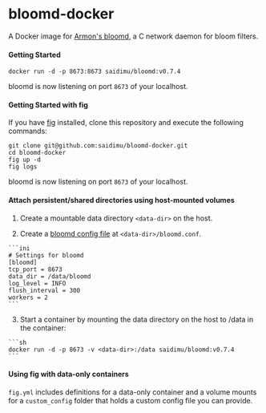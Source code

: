 bloomd-docker
=============

A Docker image for [Armon's bloomd](https://github.com/armon/bloomd), a C network daemon for bloom filters.

#### Getting Started

```
docker run -d -p 8673:8673 saidimu/bloomd:v0.7.4
```

bloomd is now listening on port `8673` of your localhost.

#### Getting Started with fig

If you have [fig](http://www.fig.sh/) installed, clone this repository and execute the following commands:
```
git clone git@github.com:saidimu/bloomd-docker.git
cd bloomd-docker
fig up -d
fig logs
```

bloomd is now listening on port `8673` of your localhost.

#### Attach persistent/shared directories using host-mounted volumes

  1. Create a mountable data directory `<data-dir>` on the host.

  2. Create a [bloomd config file](https://github.com/armon/bloomd#configuration-options) at `<data-dir>/bloomd.conf`.

    ```ini
    # Settings for bloomd
    [bloomd]
    tcp_port = 8673
    data_dir = /data/bloomd
    log_level = INFO
    flush_interval = 300
    workers = 2
    ```

  3. Start a container by mounting the data directory on the host to /data in the container:

    ```sh
    docker run -d -p 8673 -v <data-dir>:/data saidimu/bloomd:v0.7.4
    ```

#### Using fig with data-only containers

`fig.yml` includes definitions for a data-only container and a volume mounts for a `custom_config` folder that holds a custom config file you can provide.

